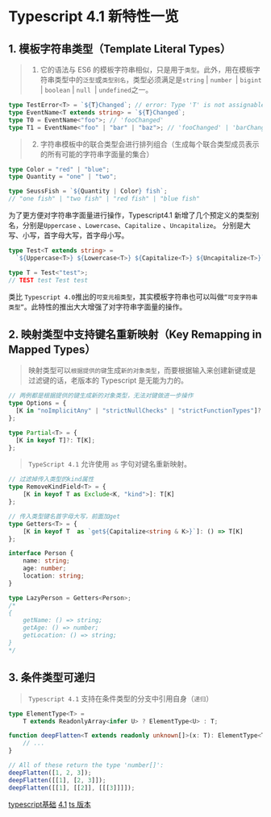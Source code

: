 # Typescript 4.1 新特性一览

## 1. 模板字符串类型（Template Literal Types）

> 1. 它的语法与 ES6 的模板字符串相似，只是用于`类型`。此外，用在模板字符串类型中的`泛型`或`类型别名`，类型必须满足是`string` | `number `| `bigint` | `boolean` | `null `| `undefined`之一。

```ts
type TestError<T> = `${T}Changed`; // error: Type 'T' is not assignable to type 'string | number | bigint | boolean | null | undefined'.
type EventName<T extends string> = `${T}Changed`;
type T0 = EventName<"foo">; // 'fooChanged'
type T1 = EventName<"foo" | "bar" | "baz">; // 'fooChanged' | 'barChanged' | 'bazChanged'
```

> 2. 字符串模板中的联合类型会进行排列组合（生成每个联合类型成员表示的所有可能的字符串字面量的集合）

```ts
type Color = "red" | "blue";
type Quantity = "one" | "two";

type SeussFish = `${Quantity | Color} fish`;
// "one fish" | "two fish" | "red fish" | "blue fish"
```

为了更方便对字符串字面量进行操作，Typescript4.1 新增了几个预定义的类型别名，分别是`Uppercase` 、`Lowercase`、`Capitalize` 、`Uncapitalize`。 分别是大写、小写，首字母大写，首字母小写。

```ts
type Test<T extends string> =
  `${Uppercase<T>} ${Lowercase<T>} ${Capitalize<T>} ${Uncapitalize<T>}`;

type T = Test<"test">;
// TEST test Test test
```

类比 `Typescript 4.0`推出的`可变元祖类型`，其实模板字符串也可以叫做`“可变字符串类型”`。此特性的推出大大增强了对字符串字面量的操作。

## 2. 映射类型中支持键名重新映射（Key Remapping in Mapped Types）

> 映射类型可以`根据提供的键`生成`新的对象类型`，而要根据输入来创建新键或是过滤键的话，老版本的 Typescript 是无能为力的。

```ts
// 两例都是根据提供的键生成新的对象类型，无法对键做进一步操作
type Options = {
  [K in "noImplicitAny" | "strictNullChecks" | "strictFunctionTypes"]?: boolean;
};

type Partial<T> = {
  [K in keyof T]?: T[K];
};
```

> `TypeScript 4.1` 允许使用 `as` 字句对键名重新映射。

```typescript
// 过滤掉传入类型的kind属性
type RemoveKindField<T> = {
    [K in keyof T as Exclude<K, "kind">]: T[K]
};

// 传入类型键名首字母大写，前面加get
type Getters<T> = {
    [K in keyof T  as `get${Capitalize<string & K>}`]: () => T[K]
};

interface Person {
    name: string;
    age: number;
    location: string;
}

type LazyPerson = Getters<Person>;
/*
{
    getName: () => string;
    getAge: () => number;
    getLocation: () => string;
}
*/
```

## 3. 条件类型可递归
> `Typescript 4.1` 支持在条件类型的分支中引用自身（`递归`）

```ts
type ElementType<T> =
    T extends ReadonlyArray<infer U> ? ElementType<U> : T;

function deepFlatten<T extends readonly unknown[]>(x: T): ElementType<T>[] {
    // ...
}

// All of these return the type 'number[]':
deepFlatten([1, 2, 3]);
deepFlatten([[1], [2, 3]]);
deepFlatten([[1], [[2]], [[[3]]]]);

```

[typescript基础](https://jkchao.github.io/typescript-book-chinese/project/compilationContext.html)
[4.1](https://juejin.cn/post/6929085414649102343)
[ts 版本](https://github.com/any86/ts-log-cn)
